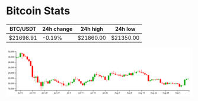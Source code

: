 # Bitcoin Stats

BTC/USDT|24h change|24h high|24h low|
|---|---|---|---|
|$21698.91|-0.19%|$21860.00|$21350.00|

<img src="./chart.svg">
